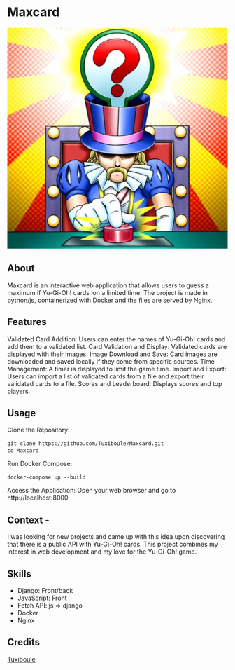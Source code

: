 # Maxcard
![](icon.png)

## About
Maxcard is an interactive web application that allows users to guess a maximum if Yu-Gi-Oh! cards ion a limited time. The project is made in python/js, containerized with Docker and the files are served by Nginx.

## Features
Validated Card Addition: Users can enter the names of Yu-Gi-Oh! cards and add them to a validated list.
Card Validation and Display: Validated cards are displayed with their images.
Image Download and Save: Card images are downloaded and saved locally if they come from specific sources.
Time Management: A timer is displayed to limit the game time.
Import and Export: Users can import a list of validated cards from a file and export their validated cards to a file.
Scores and Leaderboard: Displays scores and top players.

## Usage
Clone the Repository:


    git clone https://github.com/Tuxiboule/Maxcard.git
    cd Maxcard

Run Docker Compose:

    docker-compose up --build

Access the Application:
Open your web browser and go to http://localhost:8000.

## Context - 
I was looking for new projects and came up with this idea upon discovering that there is a public API with Yu-Gi-Oh! cards. This project combines my interest in web development and my love for the Yu-Gi-Oh! game.

## Skills

- Django: Front/back
- JavaScript: Front
- Fetch API: js => django
- Docker
- Nginx

## Credits
[Tuxiboule](https://github.com/Tuxiboule)

